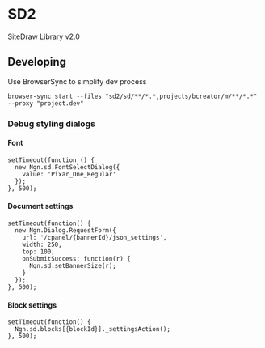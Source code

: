 # SD2
SiteDraw Library v2.0

## Developing

Use BrowserSync to simplify dev process

    browser-sync start --files "sd2/sd/**/*.*,projects/bcreator/m/**/*.*" --proxy "project.dev"

### Debug styling dialogs

#### Font

    setTimeout(function () {
      new Ngn.sd.FontSelectDialog({
        value: 'Pixar_One_Regular'
      });
    }, 500);
    
#### Document settings

    setTimeout(function() {
      new Ngn.Dialog.RequestForm({
        url: '/cpanel/{bannerId}/json_settings',
        width: 250,
        top: 100,
        onSubmitSuccess: function(r) {
          Ngn.sd.setBannerSize(r);
        }
      });
    }, 500);

#### Block settings

    setTimeout(function() {
      Ngn.sd.blocks[{blockId}]._settingsAction();
    }, 500);
    